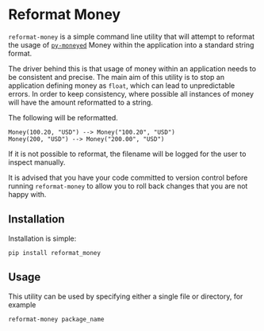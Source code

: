 # Reformat Money

`reformat-money` is a simple command line utility that will attempt to
reformat the usage of [`py-moneyed`][py-moneyed] Money within the application
into a standard string format.

The driver behind this is that usage of money within an application needs to
be consistent and precise.  The main aim of this utility is to stop an
application defining money as `float`, which can lead to unpredictable errors.
In order to keep consistency, where possible all instances of money will have
the amount reformatted to a string.

The following will be reformatted.
```
Money(100.20, "USD") --> Money("100.20", "USD")
Money(200, "USD") --> Money("200.00", "USD")
```

If it is not possible to reformat, the filename will be logged for the user to
inspect manually.

It is advised that you have your code committed to version control before running
`reformat-money` to allow you to roll back changes that you are not happy with.


## Installation

Installation is simple:
```
pip install reformat_money
```

## Usage

This utility can be used by specifying either a single file or directory, for example

```
reformat-money package_name
```


[py-moneyed]: https://github.com/limist/py-moneyed
